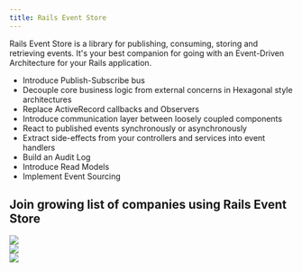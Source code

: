 ```yaml
---
title: Rails Event Store
---
```


<p class="mb-6 mt-12 text-lg sm:text-2xl leading-normal">
    Rails Event Store is a library for publishing, consuming, storing and retrieving events. It's&nbspyour best companion for going with an Event-Driven Architecture for your Rails application.
</p>

<ul class="list-reset mt-6 mb-6 flex flex-wrap -mr-4">
    <li class="flex items-stretch h-48 md:w-1/3 w-full my-2 pr-4 text-xl">
        <div class="bg-grey-lightest rounded justify-center flex-grow flex items-center px-4 py-4 font-bold text-grey text-center">
            Introduce Publish-Subscribe bus
        </div>
    </li>
    <li class="flex items-stretch h-48 md:w-1/3 w-full my-2 pr-4 text-xl">
        <div class="bg-grey-lightest rounded justify-center flex-grow flex items-center px-4 py-4 font-bold text-grey text-center">
            Decouple core business logic from external concerns in Hexagonal style architectures
        </div>
    </li>
    <li class="flex items-stretch h-48 md:w-1/3 w-full my-2 pr-4 text-xl">
        <div class="bg-grey-lightest rounded justify-center flex-grow flex items-center px-4 py-4 font-bold text-grey text-center">
            Replace ActiveRecord callbacks and Observers
        </div>
    </li>
    <li class="flex items-stretch h-48 md:w-1/3 w-full my-2 pr-4 text-xl">
        <div class="bg-grey-lightest rounded justify-center flex-grow flex items-center px-4 py-4 font-bold text-grey text-center">
            Introduce communication layer between loosely coupled components
        </div>
    </li>
    <li class="flex items-stretch h-48 md:w-1/3 w-full my-2 pr-4 text-xl">
        <div class="bg-grey-lightest rounded justify-center flex-grow flex items-center px-4 py-4 font-bold text-grey text-center">
            React to published events synchronously or asynchronously
        </div>
    </li>
    <li class="flex items-stretch h-48 md:w-1/3 w-full my-2 pr-4 text-xl">
        <div class="bg-grey-lightest rounded justify-center flex-grow flex items-center px-4 py-4 font-bold text-grey text-center">
            Extract side-effects from your controllers and services into event handlers
        </div>
    </li>
    <li class="flex items-stretch h-48 md:w-1/3 w-full my-2 pr-4 text-xl">
        <div class="bg-grey-lightest rounded justify-center flex-grow flex items-center px-4 py-4 font-bold text-grey text-center">
            Build an Audit Log
        </div>
    </li>
    <li class="flex items-stretch h-48 md:w-1/3 w-full my-2 pr-4 text-xl">
        <div class="bg-grey-lightest rounded justify-center flex-grow flex items-center px-4 py-4 font-bold text-grey text-center">
            Introduce Read Models
        </div>
    </li>
    <li class="flex items-stretch h-48 md:w-1/3 w-full my-2 pr-4 text-xl">
        <div class="bg-grey-lightest rounded justify-center flex-grow flex items-center px-4 py-4 font-bold text-grey text-center">
            Implement Event Sourcing
        </div>
    </li>
</ul>

<h2 class="mt-24 mb-12 -mr-6">Join growing list of companies using Rails Event Store</h2>
<div class="flex flex-wrap mb-32 -mr-4">
    <div class="flex items-stretch h-48 md:w-1/3 w-full my-2 pr-4 text-xl">
        <div class="bg-grey-lightest rounded justify-center flex-grow flex items-center px-4 py-4 font-bold text-grey text-center">
            <a class="bg-none" href="https://billetto.co.uk">
                <img class="w-full" src="/images/billetto_logo.svg" />
            </a>
        </div>
    </div>
    <div class="flex items-stretch h-48 md:w-1/3 w-full my-2 pr-4 text-xl">
        <div class="bg-grey-lightest rounded justify-center flex-grow flex items-center px-4 py-4 font-bold text-grey text-center">
            <a class="bg-none" href="https://zencargo.com">
                <img class="w-full" src="/images/zencargo_logo.png" />
            </a>
        </div>
    </div>
    <div class="flex items-stretch h-48 md:w-1/3 w-full my-2 pr-4 text-xl">
        <div class="bg-grey-lightest rounded justify-center flex-grow flex items-center px-4 py-4 font-bold text-grey text-center">
            <a class="bg-none" href="https://acatus.com">
                <img class="w-full" src="/images/acatus_logo.svg" />
            </a>
        </div>
    </div>
</div>
